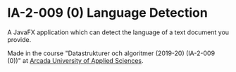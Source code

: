 # IA-2-009 (0) Language Detection

A JavaFX application which can detect the language of a text document you provide.

Made in the course "Datastrukturer och algoritmer (2019-20) (IA-2-009 (0))" at [Arcada University of Applied Sciences](https://www.arcada.fi/en "www.arcada.fi/en").
